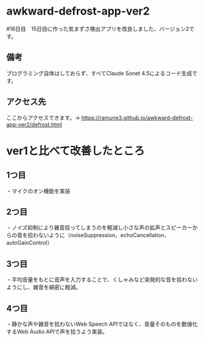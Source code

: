 # awkward-defrost-app-ver2
#16日目　15日目に作った気まずさ検出アプリを改良しました、バージョン2です。

## 備考
プログラミング自体はしておらず、すべてClaude Sonet 4.5によるコード生成です。

## アクセス先
ここからアクセスできます。→ https://ramune3.github.io/awkward-defrost-app-ver2/defrost.html

# ver1と比べて改善したところ

## 1つ目
・マイクのオン機能を実装

## 2つ目
・ノイズ抑制により雑音拾ってしまうのを軽減し小さな声の拡声とスピーカーからの音を拾わないように（noiseSuppression、echoCancellation、autoGainControl）

## 3つ目
・平均音量をもとに音声を入力することで、くしゃみなど突発的な音を拾わないようにし、雑音を綿密に軽減。

## 4つ目
・静かな声や雑音を拾わないWeb Speech APIではなく、音量そのものを数値化するWeb Audio APIで声を拾うよう実装。
